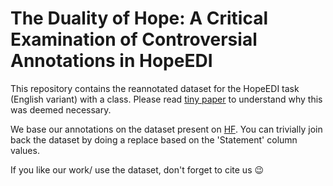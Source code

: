 # The Duality of Hope: A Critical Examination of Controversial Annotations in HopeEDI

This repository contains the reannotated dataset for the HopeEDI task (English variant) with a class. Please read [tiny paper](https://openreview.net/forum?id=r6QZ8YKSBd) to understand why this was deemed necessary.

We base our annotations on the dataset present on [HF](https://huggingface.co/datasets/hope_edi). You can trivially join back the dataset by doing a replace based on the 'Statement' column values.

If you like our work/ use the dataset, don't forget to cite us 😉

